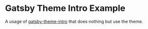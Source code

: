 # Gatsby Theme Intro Example

A usage of [gatsby-theme-intro](https://github.com/fredriklunde/gatsby-theme-intro) that does nothing but use the theme.
